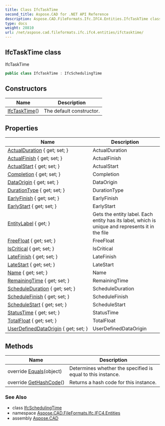 ```yaml
---
title: Class IfcTaskTime
second_title: Aspose.CAD for .NET API Reference
description: Aspose.CAD.FileFormats.Ifc.IFC4.Entities.IfcTaskTime class. IfcTaskTime
type: docs
weight: 28810
url: /net/aspose.cad.fileformats.ifc.ifc4.entities/ifctasktime/
---
```

## IfcTaskTime class

IfcTaskTime

```csharp
public class IfcTaskTime : IfcSchedulingTime
```

## Constructors

| Name | Description |
| --- | --- |
| [IfcTaskTime](ifctasktime/)() | The default constructor. |

## Properties

| Name | Description |
| --- | --- |
| [ActualDuration](../../aspose.cad.fileformats.ifc.ifc4.entities/ifctasktime/actualduration/) { get; set; } | ActualDuration |
| [ActualFinish](../../aspose.cad.fileformats.ifc.ifc4.entities/ifctasktime/actualfinish/) { get; set; } | ActualFinish |
| [ActualStart](../../aspose.cad.fileformats.ifc.ifc4.entities/ifctasktime/actualstart/) { get; set; } | ActualStart |
| [Completion](../../aspose.cad.fileformats.ifc.ifc4.entities/ifctasktime/completion/) { get; set; } | Completion |
| [DataOrigin](../../aspose.cad.fileformats.ifc.ifc4.entities/ifcschedulingtime/dataorigin/) { get; set; } | DataOrigin |
| [DurationType](../../aspose.cad.fileformats.ifc.ifc4.entities/ifctasktime/durationtype/) { get; set; } | DurationType |
| [EarlyFinish](../../aspose.cad.fileformats.ifc.ifc4.entities/ifctasktime/earlyfinish/) { get; set; } | EarlyFinish |
| [EarlyStart](../../aspose.cad.fileformats.ifc.ifc4.entities/ifctasktime/earlystart/) { get; set; } | EarlyStart |
| [EntityLabel](../../aspose.cad.fileformats.ifc/ifcentity/entitylabel/) { get; } | Gets the entity label. Each entity has its label, which is unique and represents it in the file |
| [FreeFloat](../../aspose.cad.fileformats.ifc.ifc4.entities/ifctasktime/freefloat/) { get; set; } | FreeFloat |
| [IsCritical](../../aspose.cad.fileformats.ifc.ifc4.entities/ifctasktime/iscritical/) { get; set; } | IsCritical |
| [LateFinish](../../aspose.cad.fileformats.ifc.ifc4.entities/ifctasktime/latefinish/) { get; set; } | LateFinish |
| [LateStart](../../aspose.cad.fileformats.ifc.ifc4.entities/ifctasktime/latestart/) { get; set; } | LateStart |
| [Name](../../aspose.cad.fileformats.ifc.ifc4.entities/ifcschedulingtime/name/) { get; set; } | Name |
| [RemainingTime](../../aspose.cad.fileformats.ifc.ifc4.entities/ifctasktime/remainingtime/) { get; set; } | RemainingTime |
| [ScheduleDuration](../../aspose.cad.fileformats.ifc.ifc4.entities/ifctasktime/scheduleduration/) { get; set; } | ScheduleDuration |
| [ScheduleFinish](../../aspose.cad.fileformats.ifc.ifc4.entities/ifctasktime/schedulefinish/) { get; set; } | ScheduleFinish |
| [ScheduleStart](../../aspose.cad.fileformats.ifc.ifc4.entities/ifctasktime/schedulestart/) { get; set; } | ScheduleStart |
| [StatusTime](../../aspose.cad.fileformats.ifc.ifc4.entities/ifctasktime/statustime/) { get; set; } | StatusTime |
| [TotalFloat](../../aspose.cad.fileformats.ifc.ifc4.entities/ifctasktime/totalfloat/) { get; set; } | TotalFloat |
| [UserDefinedDataOrigin](../../aspose.cad.fileformats.ifc.ifc4.entities/ifcschedulingtime/userdefineddataorigin/) { get; set; } | UserDefinedDataOrigin |

## Methods

| Name | Description |
| --- | --- |
| override [Equals](../../aspose.cad.fileformats.ifc/ifcentity/equals/)(object) | Determines whether the specified is equal to this instance. |
| override [GetHashCode](../../aspose.cad.fileformats.ifc/ifcentity/gethashcode/)() | Returns a hash code for this instance. |

### See Also

* class [IfcSchedulingTime](../ifcschedulingtime/)
* namespace [Aspose.CAD.FileFormats.Ifc.IFC4.Entities](../../aspose.cad.fileformats.ifc.ifc4.entities/)
* assembly [Aspose.CAD](../../)


